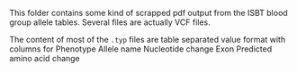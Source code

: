 This folder contains some kind of scrapped pdf output from the ISBT blood group allele tables. Several files are actually VCF files.

The content of most of the `.typ` files are table separated value format with columns for Phenotype                               	Allele name 	Nucleotide change   	Exon 	Predicted amino acid change 